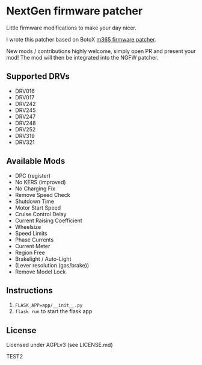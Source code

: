 # NextGen firmware patcher
Little firmware modifications to make your day  nicer.

I wrote this patcher based on BotoX [m365 firmware patcher](https://github.com/BotoX/xiaomi-m365-firmware-patcher).

New mods / contributions highly welcome, simply open PR and present your mod!
The mod will then be integrated into the NGFW patcher.

## Supported DRVs
* DRV016
* DRV017
* DRV242
* DRV245
* DRV247
* DRV248
* DRV252
* DRV319
* DRV321

## Available Mods
* DPC (register)
* No KERS (improved)
* No Charging Fix
* Remove Speed Check
* Shutdown Time
* Motor Start Speed
* Cruise Control Delay
* Current Raising Coefficient
* Wheelsize
* Speed Limits
* Phase Currents
* Current Meter
* Region Free
* Brakelight / Auto-Light
* (Lever resolution (gas/brake))
* Remove Model Lock

## Instructions
1. `FLASK_APP=app/__init__.py`
2. `flask run` to start the flask app

## License
Licensed under AGPLv3 (see LICENSE.md)

TEST2
